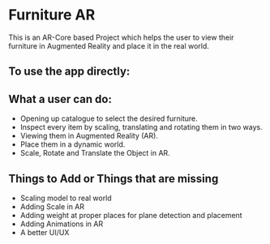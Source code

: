 # Furniture AR
This is an AR-Core based Project which helps the user to view their furniture in Augmented Reality and place it in the real world.

<h2>To use the app directly:</h2>

<h2>What a user can do:</h2>
<ul>
<li> Opening up catalogue to select the desired furniture.</li>
<li> Inspect every item by scaling, translating and rotating them in two ways.</li>
<li> Viewing them in Augmented Reality (AR).</li>
<li> Place them in a dynamic world.</li>
<li> Scale, Rotate and Translate the Object in AR.</li>
</ul>

<h2>Things to Add or Things that are missing</h2>
<ul>
<li> Scaling model to real world </li>
<li> Adding Scale in AR </li>
<li> Adding weight at proper places for plane detection and placement </li>
<li> Adding Animations in AR </li>
<li> A better UI/UX </li>
</ul>

